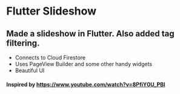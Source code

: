 # Flutter Slideshow

## Made a slideshow in Flutter. Also added tag filtering.

- Connects to Cloud Firestore
- Uses PageView Builder and some other handy widgets
- Beautiful UI

#### Inspired by https://www.youtube.com/watch?v=8PfiY0U_PBI
